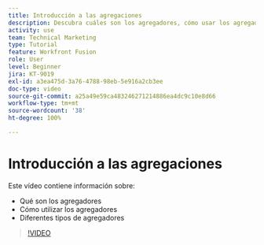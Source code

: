 ```yaml
---
title: Introducción a las agregaciones
description: Descubra cuáles son los agregadores, cómo usar los agregadores y los distintos tipos de agregadores en  [!DNL Adobe Workfront Fusion].
activity: use
team: Technical Marketing
type: Tutorial
feature: Workfront Fusion
role: User
level: Beginner
jira: KT-9019
exl-id: a3ea475d-3a76-4788-98eb-5e916a2cb3ee
doc-type: video
source-git-commit: a25a49e59ca483246271214886ea4dc9c10e8d66
workflow-type: tm+mt
source-wordcount: '38'
ht-degree: 100%

---
```


# Introducción a las agregaciones

Este vídeo contiene información sobre:

* Qué son los agregadores
* Cómo utilizar los agregadores
* Diferentes tipos de agregadores

>[!VIDEO](https://video.tv.adobe.com/v/335279/?quality=12&learn=on)
